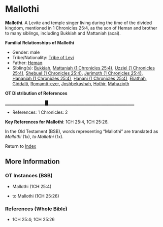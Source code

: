 # Mallothi
**Mallothi**. 
A Levite and temple singer living during the time of the divided kingdom, mentioned in 1 Chronicles 25:4, as the son of Heman and brother to many siblings, including Bukkiah and Mattaniah (acai). 




**Familial Relationships of Mallothi**


* Gender: male
* Tribe/Nationality: [Tribe of Levi](../../../groups/md/acai/Levi.md)
* Father: [Heman](Heman.3.md)
* Sibling(s): [Bukkiah](Bukkiah.md), [Mattaniah (1 Chronicles 25:4)](Mattaniah.2.md), [Uzziel (1 Chronicles 25:4)](Uzziel.4.md), [Shebuel (1 Chronicles 25:4)](Shebuel.2.md), [Jerimoth (1 Chronicles 25:4)](Jerimoth.4.md), [Hananiah (1 Chronicles 25:4)](Hananiah.3.md), [Hanani (1 Chronicles 25:4)](Hanani.2.md), [Eliathah](Eliathah.md), [Giddalti](Giddalti.md), [Romamti-ezer](Romamti-ezer.md), [Joshbekashah](Joshbekashah.md), [Hothir](Hothir.md), [Mahazioth](Mahazioth.md)


**OT Distribution of References**

▁▁▁▁▁▁▁▁▁▁▁▁█▁▁▁▁▁▁▁▁▁▁▁▁▁▁▁▁▁▁▁▁▁▁▁▁▁▁
* References: 1 Chronicles: 2



**Key References for Mallothi**: 
1CH 25:4, 1CH 25:26. 


In the Old Testament (BSB), words representing “Mallothi” are translated as 
*Mallothi* (1x), *to Mallothi* (1x). 




Return to [Index](00-Index.md)

## More Information

### OT Instances (BSB)

* Mallothi (1CH 25:4)

* to Mallothi (1CH 25:26)



### References (Whole Bible)

* 1CH 25:4; 1CH 25:26



